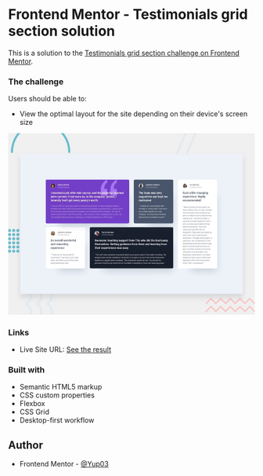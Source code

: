 # Frontend Mentor - Testimonials grid section solution

This is a solution to the [Testimonials grid section challenge on Frontend Mentor](https://www.frontendmentor.io/challenges/testimonials-grid-section-Nnw6J7Un7). 


### The challenge

Users should be able to:

- View the optimal layout for the site depending on their device's screen size



![](./screenshot.jpg)

### Links


- Live Site URL: [See the result](https://yup03.github.io/testimonials-grid-section-main/)



### Built with

- Semantic HTML5 markup
- CSS custom properties
- Flexbox
- CSS Grid
- Desktop-first workflow





## Author


- Frontend Mentor - [@Yup03](https://www.frontendmentor.io/profile/yourusername)


